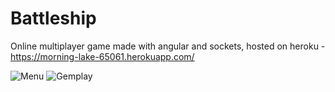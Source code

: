 # Battleship

Online multiplayer game made with angular and sockets, hosted on heroku - https://morning-lake-65061.herokuapp.com/

![Menu](https://i.imgur.com/GSkLQPd.png)
![Gemplay](https://i.imgur.com/lRvdpHN.png)

